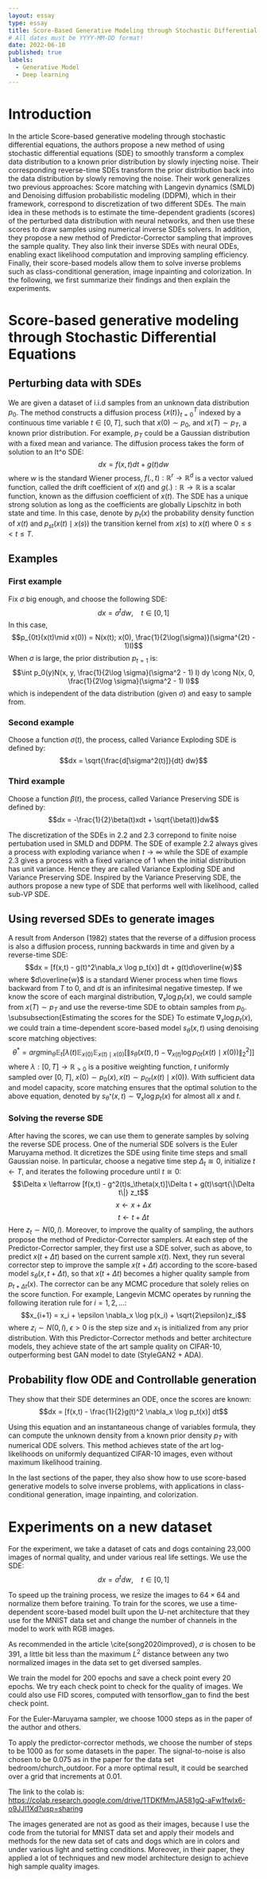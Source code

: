 ```yaml
---
layout: essay
type: essay
title: Score-Based Generative Modeling through Stochastic Differential Equations
# All dates must be YYYY-MM-DD format!
date: 2022-06-10
published: true
labels:
  - Generative Model
  - Deep learning
---
```


# Introduction
In the article Score-based generative modeling through stochastic differential equations, the authors propose a new method of using stochastic differential equations (SDE) to smoothly transform a complex data distribution to a known prior distribution by slowly injecting noise. Their corresponding reverse-time SDEs transform the prior distribution back into the data distribution by slowly removing the noise. Their work generalizes two previous approaches: Score matching with Langevin dynamics (SMLD) and Denoising diffusion probabilistic modeling (DDPM), which in their framework, correspond to discretization of two different SDEs. The main idea in these methods is to estimate the time-dependent gradients (scores) of the perturbed data distribution with neural networks, and then use these scores to draw samples using numerical inverse SDEs solvers. In addition, they propose a new method of Predictor-Corrector sampling that improves the sample quality.  They also link their inverse SDEs with neural ODEs, enabling exact likelihood computation and improving sampling efficiency. Finally, their score-based models allow them to solve inverse problems such as class-conditional generation, image inpainting and colorization. In the following, we first summarize their findings and then explain the experiments. 

# Score-based generative modeling through Stochastic Differential Equations            
## Perturbing data with SDEs       
We are given a dataset of i.i.d samples from an unknown data distribution $p_0$. The method constructs a diffusion process $\{x(t)\}_{t = 0}^T$ indexed by a continuous time variable $t\in [0, T]$, such that $x(0) \sim p_0$, and $x(T) \sim p_T$, a known prior distribution. For example, $p_T$ could be a Gaussian distribution with a fixed mean and variance. The diffusion process takes the form of solution to an It\^o SDE:
	$$dx = f(x,t)dt + g(t)dw$$
where $w$ is the standard Wiener process, $f(.,t): \mathbb R^r\rightarrow \mathbb R^d$ is a vector valued function, called the drift coefficient of $x(t)$ and $g(.):\mathbb R\rightarrow \mathbb R$ is a scalar function, known as the diffusion coefficient of $x(t).$ The SDE has a unique strong solution as long as the coefficients are globally Lipschitz in both state and time. In this case, denote by $p_t(x)$ the probability density function of $x(t)$ and $p_{st}(x(t)\mid x(s))$ the transition kernel from $x(s)$ to $x(t)$ where $0 \le s < t\le T.$

## Examples

### First example

Fix $\sigma$ big enough, and choose the following SDE:
	$$dx = \sigma^t dw, \ \ \ \ t\in [0, 1]$$
In this case, 
	$$p_{0t}(x(t)\mid x(0)) = N(x(t); x(0), \frac{1}{2\log(\sigma)}(\sigma^{2t} - 1)I)$$
When $\sigma$ is large, the prior distribution $p_{t = 1}$ is:
	$$\int p_0(y)N(x, y, \frac{1}{2\log \sigma}(\sigma^2 - 1) I) dy \cong N(x, 0, \frac{1}{2\log \sigma}(\sigma^2 - 1) I)$$
which is independent of the data distribution (given $\sigma$) and easy to sample from.

### Second example

Choose a function $\sigma(t)$, the process, called Variance Exploding SDE is defined by:
	$$dx = \sqrt{\frac{d[\sigma^2(t)]}{dt} dw}$$

### Third example

Choose a function $\beta(t)$, the process, called Variance Preserving SDE is defined by:
	$$dx = -\frac{1}{2}\beta(t)xdt + \sqrt{\beta(t)}dw$$

The discretization of the SDEs in 2.2 and 2.3 correpond to finite noise pertubation used in SMLD and DDPM. The SDE of example 2.2 always gives a process with exploding variance when $t\rightarrow \infty$ while the SDE of example $2.3$ gives a process with a fixed variance of $1$ when the initial distribution has unit variance. Hence they are called Variance Exploding SDE and Variance Preserving SDE.  Inspired by the Variance Preserving SDE, the authors propose a new type of SDE that performs well with likelihood, called sub-VP SDE.

## Using reversed SDEs to generate images

A result from Anderson (1982) states that the reverse of a diffusion process is also a diffusion process, running backwards in time and given by a reverse-time SDE:
	$$dx = [f(x,t) - g(t)^2\nabla_x \log p_t(x)] dt + g(t)d\overline{w}$$
where $d\overline{w}$ is a standard Wiener process when time flows backward from $T$ to $0$, and $dt$ is an infinitesimal negative timestep. If we know the score of each marginal distribution, $\nabla_x \log p_t(x)$, we could sample from $x(T) \sim p_T$ and use the reverse-time SDE to obtain samples from $p_0.$
\subsubsection{Estimating the scores for the SDE}
To estimate $\nabla_x \log p_t(x),$ we could train a time-dependent score-based model $s_\theta(x,t)$ using denoising score matching objectives:
	$$\theta^* = arg\min_\theta \mathbb E_t[\lambda(t)\mathbb E_{x(0)}\mathbb E_{x(t)\mid x(0)}[\|s_\theta(x(t),t) - \nabla_{x(t)}\log p_{0t}(x(t)\mid x(0))\|_2^2]]$$
where $\lambda: [0, T]\rightarrow \mathbb R_{>0}$ is a positive weighting function, $t$ uniformly sampled over $[0, T]$, $x(0)\sim p_0(x), x(t) \sim p_{0t}(x(t)\mid x(0)).$ With sufficient data and model capacity, score matching ensures that the optimal solution to the above equation, denoted by $s_{\theta^*}(x,t) \sim \nabla_x\log p_t(x)$ for almost all $x$ and $t$. 

### Solving the reverse SDE

After having the scores, we can use them to generate samples by solving the reverse SDE process. One of the numerial SDE solvers is the Euler Maruyama method. It dicretizes the SDE using finite time steps and small Gaussian noise. In particular, choose a negative time step $\Delta_t \cong 0$, initialize $t \leftarrow T$, and iterates the following procedure until $t\cong 0$:
$$\Delta x \leftarrow [f(x,t) - g^2(t)s_\theta(x,t)]\Delta t + g(t)\sqrt{\|\Delta t\|} z_t$$
$$x\leftarrow x + \Delta x$$
$$t\leftarrow t + \Delta t$$
Here $z_t \sim N(0, I).$ Moreover, to improve the quality of sampling, the authors propose the method of Predictor-Corrector samplers. At each step of the Predictor-Corrector sampler, they first use a SDE solver, such as above, to predict $x(t +\Delta t)$ based on the current sample $x(t).$ Next, they run several corrector step to improve the sample $x(t + \Delta t)$ according to the score-based model $s_\theta(x, t + \Delta t),$ so that $x(t + \Delta t)$ becomes a higher quality sample from $p_{t + \Delta t}(x).$ The corrector can be any MCMC procedure that solely relies on the score function. For example, Langevin MCMC operates by running the following iteration rule for $i = 1,2,...:$
	$$x_{i+1} = x_i + \epsilon \nabla_x \log p(x_i)  + \sqrt{2\epsilon}z_i$$
where $z_i \sim N(0, I)$, $\epsilon > 0$ is the step size and $x_1$ is initialized from any prior distribution. With this Predictor-Corrector methods and better architecture models, they achieve state of the art sample quality on CIFAR-10, outperforming best GAN model to date (StyleGAN2 + ADA). 

## Probability flow ODE and Controllable generation

They show that their SDE determines an ODE, once the scores are known:
	$$dx = [f(x,t) - \frac{1}{2}g(t)^2 \nabla_x \log p_t(x)] dt$$

Using this equation and an instantaneous change of variables formula, they can compute the unknown density from a known prior density $p_T$ with numerical ODE solvers. This method achieves state of the art log-likelihoods on uniformly dequantized CIFAR-10 images, even without maximum likelihood training. 

In the last sections of the paper, they also show how to use score-based generative models to solve inverse problems, with applications in class-conditional generation, image inpainting, and colorization.  

# Experiments on a new dataset

For the experiment, we take a dataset of cats and dogs containing 23,000 images of normal quality, and under various real life settings. We use the SDE:
	$$dx=\sigma^t dw, \ \ \ \ t \in [0, 1]$$

To speed up the training process, we resize the images to $64 \times 64$ and normalize them before training. To train for the scores, we use a time-dependent score-based model built upon the U-net architecture that they use for the MNIST data set and change the number of channels in the model to work with RGB images.

As recommended in the article \cite{song2020improved}, $\sigma$ is chosen to be $391$, a little bit less than the maximum $L^2$ distance between any two normalized images in the data set to get diversed samples. 

We train the model for 200 epochs and save a check point every 20 epochs. We try each check point to check for the quality of images. We could also use FID scores, computed with tensorflow$\_$gan to find the best check point. 

For the Euler-Maruyama sampler, we choose 1000 steps as in the paper of the author and others.  

To apply the predictor-corrector methods, we choose the number of steps to be 1000 as for some datasets in the paper. The signal-to-noise is also chosen to be 0.075 as in the paper for the data set bedroom$/$church$\_$outdoor. For a more optimal result, it could be searched over a grid that increments at 0.01.

The link to the colab is: https://colab.research.google.com/drive/1TDKfMmJA581gQ-aFw1fwlx6-o9JJI1Xd?usp=sharing

The images generated are not as good as their images, because I use the code from the tutorial for MNIST data set and apply their models and methods for the new data set of cats and dogs which are in colors and under various light and setting conditions. Moreover, in their paper, they applied a lot of techniques and new model architecture design to achieve high sample quality images. 
